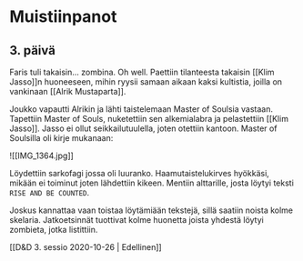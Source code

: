 # Muistiinpanot
## 3. päivä
Faris tuli takaisin... zombina. Oh well. Paettiin tilanteesta takaisin [[Klim Jasso]]n huoneeseen, mihin ryysii samaan aikaan kaksi kultistia, joilla on vankinaan [[Alrik Mustaparta]].

Joukko vapautti Alrikin ja lähti taistelemaan Master of Soulsia vastaan. Tapettiin Master of Souls, nuketettiin sen alkemialabra ja pelastettiin [[Klim Jasso]]. Jasso ei ollut seikkailutuulella, joten otettiin kantoon.  Master of Soulsilla oli kirje mukanaan:

![[IMG_1364.jpg]]

Löydettiin sarkofagi jossa oli luuranko. Haamutaistelukirves hyökkäsi, mikään ei toiminut joten lähdettiin kikeen. Mentiin alttarille, josta löytyi teksti `RISE AND BE COUNTED`. 

Joskus kannattaa vaan toistaa löytämiään tekstejä, sillä saatiin noista kolme skelaria. Jatkoetsinnät tuottivat kolme huonetta joista yhdestä löytyi zombieta, jotka listittiin.


[[D&D 3. sessio 2020-10-26 | Edellinen]]